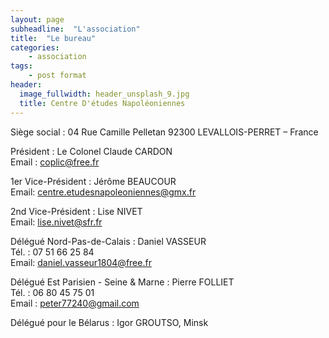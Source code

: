 ```yaml
---
layout: page
subheadline:  "L'association"
title:  "Le bureau"
categories:
    - association
tags:
    - post format
header:
  image_fullwidth: header_unsplash_9.jpg
  title: Centre D'études Napoléoniennes
---
```


Siège social :
04 Rue Camille Pelletan
92300 LEVALLOIS-PERRET – France

Président : Le Colonel Claude CARDON
<br>
Email : coplic@free.fr

1er Vice-Président : Jérôme BEAUCOUR
<br>
Email: centre.etudesnapoleoniennes@gmx.fr

2nd Vice-Président : Lise NIVET
<br>
Email: lise.nivet@sfr.fr

Délégué Nord-Pas-de-Calais : Daniel VASSEUR
<br>
Tél. : 07 51 66 25 84
<br>
Email: daniel.vasseur1804@free.fr

Délégué Est Parisien -  Seine & Marne : Pierre FOLLIET
<br>
Tél. : 06 80 45 75 01
<br>
Email : peter77240@gmail.com

Délégué pour le Bélarus : Igor GROUTSO, Minsk